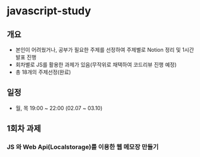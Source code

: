 # javascript-study

## 개요

- 본인이 어려웠거나, 공부가 필요한 주제를 선정하여 주제별로 Notion 정리 및 1시간 발표 진행
- 회차별로 JS를 활용한 과제가 있음(무작위로 채택하여 코드리뷰 진행 예정)
- 총 18개의 주제선정(완료)


## 일정

- 월, 목 19:00 ~ 22:00 (02.07 ~ 03.10)

## 1회차 과제

### JS 와 Web Api(Localstorage)를 이용한 웹 메모장 만들기
